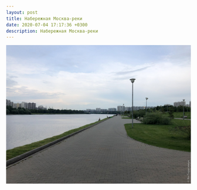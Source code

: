 ```yaml
---
layout: post
title: Набережная Москва-реки
date: 2020-07-04 17:17:36 +0300
description: Набережная Москва-реки
---
```


<img src="/assets/images/2020/07/2020-07-04_17-17-36_IMG_3622_web.jpg" class="img-fluid mx-auto d-block" alt="Набережная Москва-реки" />
